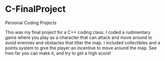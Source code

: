 # C-FinalProject
Personal Coding Projects

This was my final project for a C++ coding class. I coded a rudimentary game where you play as a character that can attack and move around 
to avoid enemies and obstacles that litter the map. I included collectibles and a points system to give the player an incentive to move
around the map. See hwo far you can make it, and try to get a high score!
